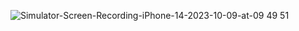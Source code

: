 ![Simulator-Screen-Recording-iPhone-14-2023-10-09-at-09 49 51](https://github.com/user-attachments/assets/c4f39308-b94b-4b43-8144-2fd50d96740f)
